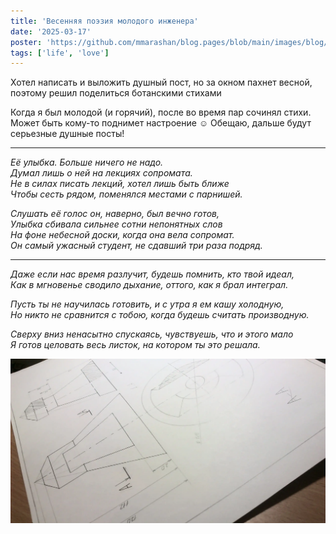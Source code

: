 ```yaml
---
title: 'Весенняя поэзия молодого инженера'
date: '2025-03-17'
poster: 'https://github.com/mmarashan/blog.pages/blob/main/images/blog/2025.03.17_poetry/min.webp?raw=true'
tags: ['life', 'love']
---
```


Хотел написать и выложить душный пост, но за окном пахнет весной, поэтому решил поделиться ботанскими стихами 

Когда я был молодой (и горячий), после во время пар сочинял стихи. Может быть кому-то поднимет настроение ☺️ Обещаю, дальше будут серьезные душные посты! 

***

*Её улыбка. Больше ничего не надо.*\
*Думал лишь о ней на лекциях сопромата.*\
*Не в силах писать лекций, хотел лишь быть ближе*\
*Чтобы сесть рядом, поменялся местами с парнишей.*


*Слушать её голос он, наверно, был вечно готов,*\
*Улыбка сбивала сильнее сотни непонятных слов*\
*На фоне небесной доски, когда она вела сопромат.*\
*Он самый ужасный студент, не сдавший три раза подряд.*

***

*Даже если нас время разлучит, будешь помнить, кто твой идеал,*\
*Как в мгновенье сводило дыхание, оттого, как я брал интеграл.*

*Пусть ты не научилась готовить, и с утра я ем кашу холодную,*\
*Но никто не сравнится с тобою, когда будешь считать производную.*

*Сверху вниз ненасытно спускаясь, чувствуешь, что и этого мало*\
*Я готов целовать весь листок, на котором ты это решала.*

![Чертеж первокурсника](https://github.com/mmarashan/blog.pages/blob/main/images/blog/2025.03.17_poetry/1.webp?raw=true)